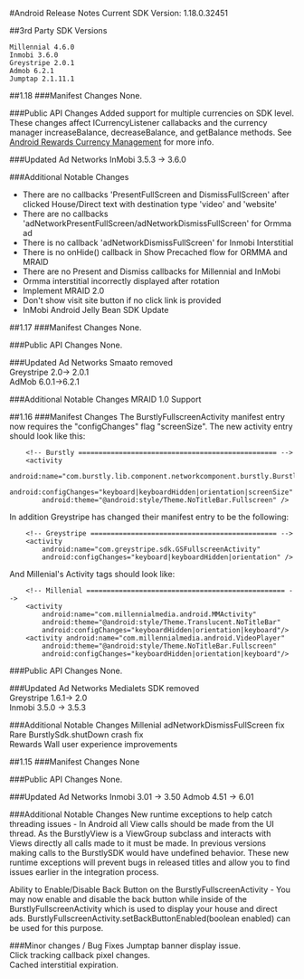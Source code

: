 #Android Release Notes
Current SDK Version:  1.18.0.32451

##3rd Party SDK Versions

    Millennial 4.6.0
    Inmobi 3.6.0
    Greystripe 2.0.1
    Admob 6.2.1
    Jumptap 2.1.11.1

##1.18
###Manifest Changes
None.

###Public API Changes
Added support for multiple currencies on SDK level. These changes affect ICurrencyListener callabacks and the currency manager increaseBalance, decreaseBalance, and getBalance methods. See [Android Rewards Currency Management](http://cldocs.burstly.com:8080/android-guide#Rewards-Currency-Management) for more info.

###Updated Ad Networks
InMobi 3.5.3 -> 3.6.0

###Additional Notable Changes
- There are no callbacks 'PresentFullScreen and DismissFullScreen' after clicked House/Direct text with destination type 'video' and 'website'
- There are no callbacks 'adNetworkPresentFullScreen/adNetworkDismissFullScreen' for Ormma ad
- There is no callback 'adNetworkDismissFullScreen' for Inmobi Interstitial
- There is no onHide() callback in Show Precached flow for ORMMA and MRAID
- There are no Present and Dismiss callbacks for Millennial and InMobi
- Ormma interstitial incorrectly displayed after rotation
- Implement MRAID 2.0
- Don't show visit site button if no click link is provided
- InMobi Android Jelly Bean SDK Update

##1.17
###Manifest Changes
None. 

###Public API Changes
None.

###Updated Ad Networks
Smaato removed  
Greystripe 2.0-> 2.0.1  
AdMob 6.0.1->6.2.1  

###Additional Notable Changes
MRAID 1.0 Support

##1.16
###Manifest Changes
The BurstlyFullscreenActivity manifest entry now requires the "configChanges" flag "screenSize".  The new activity entry should look like this:

        <!-- Burstly ================================================= -->
        <activity
            android:name="com.burstly.lib.component.networkcomponent.burstly.BurstlyFullscreenActivity"
            android:configChanges="keyboard|keyboardHidden|orientation|screenSize"
            android:theme="@android:style/Theme.NoTitleBar.Fullscreen" />

In addition Greystripe has changed their manifest entry to be the following:

        <!-- Greystripe ============================================== -->
        <activity
            android:name="com.greystripe.sdk.GSFullscreenActivity"
            android:configChanges="keyboard|keyboardHidden|orientation" />

And Millenial's Activity tags should look like:

        <!-- Millenial ================================================= -->       
        <activity 
            android:name="com.millennialmedia.android.MMActivity" 
            android:theme="@android:style/Theme.Translucent.NoTitleBar"
            android:configChanges="keyboardHidden|orientation|keyboard"/>
        <activity android:name="com.millennialmedia.android.VideoPlayer" 
            android:theme="@android:style/Theme.NoTitleBar.Fullscreen"
            android:configChanges="keyboardHidden|orientation|keyboard"/>

###Public API Changes
None.

###Updated Ad Networks
Medialets SDK removed  
Greystripe 1.6.1-> 2.0  
Inmobi 3.5.0 -> 3.5.3  

###Additional Notable Changes
Millenial adNetworkDismissFullScreen fix  
Rare BurstlySdk.shutDown crash fix  
Rewards Wall user experience improvements  

##1.15
###Manifest Changes
None

###Public API Changes
None.

###Updated Ad Networks
Inmobi 3.01 -> 3.50
Admob 4.51 -> 6.01

###Additional Notable Changes
New runtime exceptions to help catch threading issues - In Android all View calls should be made from the UI thread. As the BurstlyView is a ViewGroup subclass and interacts with Views directly all calls made to it must be made. In previous versions making calls to the BurstlySDK would have undefined behavior. These new runtime exceptions will prevent bugs in released titles and allow you to find issues earlier in the integration process.

Ability to Enable/Disable Back Button on the BurstlyFullscreenActivity - You may now enable and disable the back button while inside of the BurstlyFullscreenActivity which is used to display your house and direct ads. BurstlyFullscreenActivity.setBackButtonEnabled(boolean enabled) can be used for this purpose.

###Minor changes / Bug Fixes
Jumptap banner display issue.  
Click tracking callback pixel changes.  
Cached interstitial expiration.